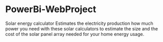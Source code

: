 # PowerBi-WebProject
Solar energy calculator Estimates the electricity production how much power you need with these solar calculators to estimate the size and the cost of the solar panel array needed for your home energy usage. 
